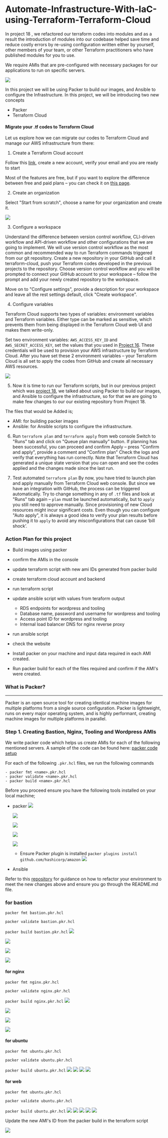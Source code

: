 # Automate-Infrastructure-With-IaC-using-Terraform-Terraform-Cloud
In project 18 , we refactored our terraform codes into modules and as a result the introduction of modules into our codebase helped save time and reduce costly errors by re-using configuration written either by yourself, other members of your team, or other Terraform practitioners who have published modules for you to use.

We require AMIs that are pre-configured with necessary packages for our applications to run on specific servers.

![](./images/Architecture-Diagram.png)

In this project we will be using Packer to build our images, and Ansible to configure the Infrastructure.
In this project, we will be introducing two new concepts

* Packer
* Terraform Cloud

#### Migrate your .tf codes to Terraform Cloud
Let us explore how we can migrate our codes to Terraform Cloud and manage our AWS infrastructure from there:

1. Create a Terraform Cloud account

Follow this [link](https://app.terraform.io/signup/account), create a new account, verify your email and you are ready to start

Most of the features are free, but if you want to explore the difference between free and paid plans – you can check it on [this page](https://www.hashicorp.com/products/terraform/pricing).

2. Create an organization

 Select "Start from scratch", choose a name for your organization and create it.

  ![](./images/organization.png)

3. Configure a workspace

Understand the difference between version control workflow, CLI-driven workflow and API-driven workflow and other configurations that we are going to implement. We will use version control workflow as the most common and recommended way to run Terraform commands triggered from our git repository. Create a new repository in your GitHub and call it terraform-cloud, push your Terraform codes developed in the previous projects to the repository. Choose version control workflow and you will be prompted to connect your GitHub account to your workspace – follow the prompt and add your newly created repository to the workspace.

Move on to "Configure settings", provide a description for your workspace and leave all the rest settings default, click "Create workspace".

4. Configure variables 

Terraform Cloud supports two types of variables: environment variables and Terraform variables. Either type can be marked as sensitive, which prevents them from being displayed in the Terraform Cloud web UI and makes them write-only. 

Set two environment variables: `AWS_ACCESS_KEY_ID` and `AWS_SECRET_ACCESS_KEY`, set the values that you used in [Project 16](https://github.com/lateef-taiwo/AUTOMATE-INFRASTRUCTURE-WITH-IAC-USING-TERRAFORM-PART-1). These credentials will be used to provision your AWS infrastructure by Terraform Cloud. After you have set these 2 environment variables – your Terraform Cloud is all set to apply the codes from GitHub and create all necessary AWS resources.

  ![](./images/env-vars.png)

5. Now it is time to run our Terraform scripts, but in our previous project which was [project 18](https://github.com/lateef-taiwo/AUTOMATE-INFRASTRUCTURE-WITH-IAC-USING-TERRAFORM-PART-3-REFACTORING-USING-MODULES), we talked about using Packer to build our images, and Ansible to configure the infrastructure, so for that we are going to make few changes to our our existing repository from Project 18.

The files that would be Added is;

* AMI: for building packer images
* Ansible: for Ansible scripts to configure the infrastructure.


6. Run `terraform plan` and `terraform apply` from web console Switch to "Runs" tab and click on "Queue plan manually" button. If planning has been successful, you can proceed and confirm Apply – press "Confirm and apply", provide a comment and "Confirm plan" Check the logs and verify that everything has run correctly. Note that Terraform Cloud has generated a unique state version that you can open and see the codes applied and the changes made since the last run.

7. Test automated `terraform plan` By now, you have tried to launch plan and apply manually from Terraform Cloud web console. But since we have an integration with GitHub, the process can be triggered automatically. Try to change something in any of `.tf` files and look at "Runs" tab again – `plan` must be launched automatically, but to `apply` you still need to approve manually. Since provisioning of new Cloud resources might incur significant costs. Even though you can configure "Auto apply", it is always a good idea to verify your plan results before pushing it to `apply` to avoid any misconfigurations that can cause ‘bill shock’.

### Action Plan for this  project

 * Build images using packer

 * confirm the AMIs in the console

 * update terraform script with new ami IDs generated from packer build

 * create terraform cloud account and backend

 * run terraform script

 * update ansible script with values from teraform output
    * RDS endpoints for wordpress and tooling
    * Database name, password and username for wordpress and tooling
    * Access point ID for wordpress and tooling
    * Internal load balancer DNS for nginx reverse proxy

 * run ansible script

 * check the website

* Install packer on your machine and input data required in each AMI created.

* Run packer build for each of the files required and confirm if the AMI's were created.

### What is Packer?
---------
Packer is an open source tool for creating identical machine images for multiple platforms from a single source configuration. Packer is lightweight, runs on every major operating system, and is highly performant, creating machine images for multiple platforms in parallel.

### Step 1. Creating Bastion, Nginx, Tooling and Wordpress AMIs

We write packer code which helps us create AMIs for each of the following mentioned servers. A sample of the code can be found here: [packer code setup](https://github.com/lateef-taiwo/Automate-Infrastructure-With-IaC-using-Terraform-Terraform-Cloud/tree/main/packer-ami)

For each of the following `.pkr.hcl` files, we run the following commands

    - packer fmt <name>.pkr.hcl
    - packer validate <name>.pkr.hcl
    - packer build <name>.pkr.hcl


Before you proceed ensure you have the following tools installed on your local machine;

* packer
  ![](./images/packer-install.png)

  ![](./images/packer-install-2.png)

  ![](./images/packer.png)

  ![](./images/packer-2.png)

  ![](./images/packer-fmt.png)

  * Ensure Packer plugin is installed
    `packer plugins install github.com/hashicorp/amazon`
    ![](./images/packer-plugins.png)

* Ansible

Refer to this [repository](https://github.com/darey-devops/PBL-project-19.git) for guidance on how to refactor your environment to meet the new changes above and ensure you go through the README.md file.

### for bastion

`packer fmt bastion.pkr.hcl`

`packer validate bastion.pkr.hcl`

`packer build bastion.pkr.hcl`
 ![](./images/packer-build-bastion-1.png)

 ![](./images/packer-build-bastion-2.png)

 ![](./images/packer-build-bastion-3.png)

 ![](./images/packer-build-bastion-4.png)

 #### for nginx

`packer fmt nginx.pkr.hcl`

 `packer validate nginx.pkr.hcl`

 `packer build nginx.pkr.hcl`
 ![](./images/packer-build-3.png)

 ![](./images/packer-build-4.png)

 ![](./images/packer-build-5.png)

 ![](./images/packer-build-6.png)

 #### for ubuntu

 `packer fmt ubuntu.pkr.hcl`

 `packer validate ubuntu.pkr.hcl`

  `packer build ubuntu.pkr.hcl`
 ![](./images/packer-build-ubuntu-1.png)
 ![](./images/packer-build-ubuntu-2.png)
 ![](./images/packer-build-ubuntu-3.png)
 ![](./images/packer-build-ubuntu-4.png)

#### for web

 `packer fmt ubuntu.pkr.hcl`

 `packer validate ubuntu.pkr.hcl`

 `packer build ubuntu.pkr.hcl`
 ![](./images/packer-build-web-1.png)
 ![](./images/packer-build-web-2.png)
 ![](./images/packer-build-web-3.png)
 ![](./images/packer-build-web-4.png)
 ![](./images/packer-build-web-5.png)

Update the new AMI's ID from the packer build in the terraform script

![](./images/amis.png)
